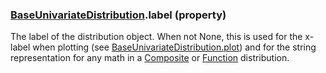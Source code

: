 ### [BaseUnivariateDistribution](BaseUnivariateDistribution.md).label (property)




The label of the distribution object.  When not None, this is used for
the x-label when plotting (see [BaseUnivariateDistribution.plot](BaseUnivariateDistribution.plot.md)) and for the
string representation for any math in a [Composite](Composite.md) or [Function](Function.md)
distribution.

